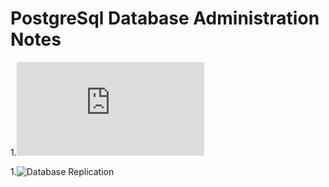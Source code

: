 # PostgreSql Database Administration Notes

1.![Database Administration Basics](https://github.com/aykseldi/PostgreSql-Notes/edit/master/1.%20Database%20Administration%20Basics.md)

1.![Database Replication](https://github.com/aykseldi/PostgreSql-Notes/blob/master/2.%20Replication)
